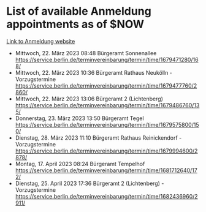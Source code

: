 # List of available Anmeldung appointments as of $NOW
[Link to Anmeldung website](https://service.berlin.de/terminvereinbarung/termin/tag.php?termin=1&anliegen[]=120686&dienstleisterlist=122210,122217,327316,122219,327312,122227,327314,122231,327346,122243,327348,122254,122252,329742,122260,329745,122262,329748,122271,327278,122273,327274,122277,327276,330436,122280,327294,122282,327290,122284,327292,122291,327270,122285,327266,122286,327264,122296,327268,150230,329760,122297,327286,122294,327284,122312,329763,122314,329775,122304,327330,122311,327334,122309,327332,317869,122281,327352,122279,329772,122283,122276,327324,122274,327326,122267,329766,122246,327318,122251,327320,122257,327322,122208,327298,122226,327300&herkunft=http%3A%2F%2Fservice.berlin.de%2Fdienstleistung%2F120686%2F)
- Mittwoch, 22. März 2023 08:48 Bürgeramt Sonnenallee https://service.berlin.de/terminvereinbarung/termin/time/1679471280/168/
- Mittwoch, 22. März 2023 10:36 Bürgeramt Rathaus Neukölln - Vorzugstermine https://service.berlin.de/terminvereinbarung/termin/time/1679477760/2860/
- Mittwoch, 22. März 2023 13:06 Bürgeramt 2 (Lichtenberg) https://service.berlin.de/terminvereinbarung/termin/time/1679486760/135/
- Donnerstag, 23. März 2023 13:50 Bürgeramt Tegel https://service.berlin.de/terminvereinbarung/termin/time/1679575800/150/
- Dienstag, 28. März 2023 11:10 Bürgeramt Rathaus Reinickendorf - Vorzugstermine https://service.berlin.de/terminvereinbarung/termin/time/1679994600/2878/
- Montag, 17. April 2023 08:24 Bürgeramt Tempelhof https://service.berlin.de/terminvereinbarung/termin/time/1681712640/172/
- Dienstag, 25. April 2023 17:36 Bürgeramt 2 (Lichtenberg) - Vorzugstermine https://service.berlin.de/terminvereinbarung/termin/time/1682436960/2911/

